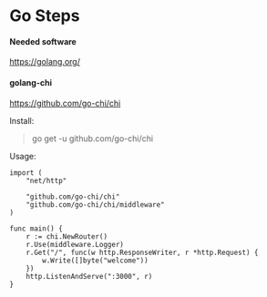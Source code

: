 # Go Steps

#### Needed software
https://golang.org/

#### golang-chi
https://github.com/go-chi/chi

Install:
> go get -u github.com/go-chi/chi

Usage:
```golang
import (
	"net/http"

	"github.com/go-chi/chi"
	"github.com/go-chi/chi/middleware"
)

func main() {
	r := chi.NewRouter()
	r.Use(middleware.Logger)
	r.Get("/", func(w http.ResponseWriter, r *http.Request) {
		w.Write([]byte("welcome"))
	})
	http.ListenAndServe(":3000", r)
}
```